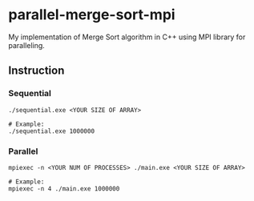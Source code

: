 # parallel-merge-sort-mpi
My implementation of Merge Sort algorithm in C++ using MPI library for paralleling.

## Instruction
### Sequential
```
./sequential.exe <YOUR SIZE OF ARRAY>

# Example:
./sequential.exe 1000000
```


### Parallel
```
mpiexec -n <YOUR NUM OF PROCESSES> ./main.exe <YOUR SIZE OF ARRAY>

# Example:
mpiexec -n 4 ./main.exe 1000000
```